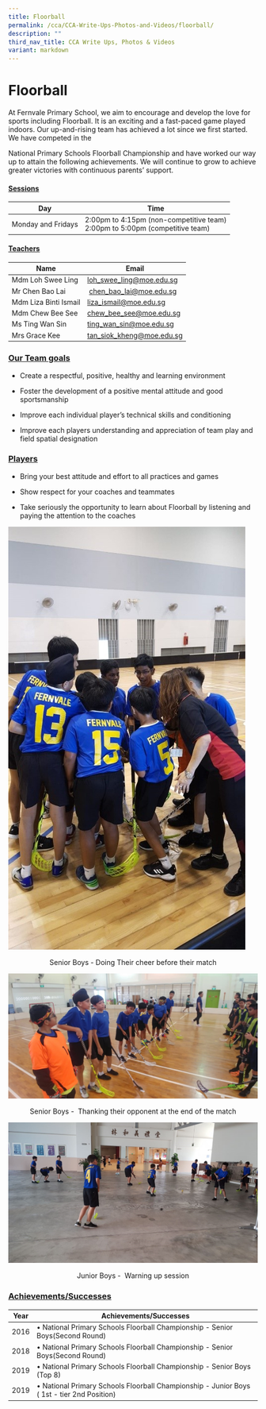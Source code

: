 ```yaml
---
title: Floorball
permalink: /cca/CCA-Write-Ups-Photos-and-Videos/floorball/
description: ""
third_nav_title: CCA Write Ups, Photos & Videos
variant: markdown
---
```

# Floorball

At Fernvale Primary School, we aim to encourage and develop the love for sports including Floorball. It is an exciting and a fast-paced game played indoors. Our up-and-rising team has achieved a lot since we first started. We have competed in the  

National Primary Schools Floorball Championship and have worked our way up to attain the following achievements. We will continue to grow to achieve greater victories with continuous parents’ support.

#### <b><u>Sessions</u></b>

| Day                | Time                                                                        |
|--------------------|-----------------------------------------------------------------------------|
| Monday and Fridays | 2:00pm to 4:15pm (non-competitive team)<br> 2:00pm to 5:00pm (competitive team) |

#### <b><u>Teachers</u></b>


| Name                  | Email                        |
|-----------------------|------------------------------|
| Mdm Loh Swee Ling       |  [loh\_swee\_ling@moe.edu.sg](mailto:loh_swee_ling@moe.edu.sg)    |
| Mr Chen Bao Lai        |  &nbsp;[chen\_bao\_lai@moe.edu.sg](mailto:chen_bao_lai@moe.edu.sg)     |
| Mdm Liza Binti Ismail | [liza\_ismail@moe.edu.sg](mailto:liza_ismail@moe.edu.sg)       |
| Mdm Chew Bee See      | [chew\_bee\_see@moe.edu.sg](mailto:chew_bee_see@moe.edu.sg)     |
| Ms Ting Wan Sin      | [ting\_wan\_sin@moe.edu.sg](mailto:ting_wan_sin@moe.edu.sg)     |
| Mrs Grace Kee         |  [tan\_siok\_kheng@moe.edu.sg](mailto:tan_siok_kheng@moe.edu.sg)   |


### <b><u>Our Team goals</u></b>

*   Create a respectful, positive, healthy and learning environment  
    
*   Foster the development of a positive mental attitude and good sportsmanship  
    
*   Improve each individual player’s technical skills and conditioning  
    
*   Improve each players understanding and appreciation of team play and field spatial designation

### <b><u>Players  </u> </b>

*   Bring your best attitude and effort to all practices and games  
    
*   Show respect for your coaches and teammates
*   Take seriously the opportunity to learn about Floorball by listening and paying the attention to the coaches

![](/images/Cca/Floorball/floorball1.jpg)

<center>Senior Boys - Doing Their cheer before their match</center>

![](/images/Cca/Floorball/floorball2.jpg)

<center>Senior Boys -&nbsp; Thanking their opponent&nbsp;at the end of the match</center>


![](/images/Cca/Floorball/floorball3.jpg)

<center>Junior Boys -&nbsp; Warning up session</center>

### <b><u>Achievements/Successes</u></b>

| Year | Achievements/Successes                                                                    |
|------|-------------------------------------------------------------------------------------------|
| 2016 | • National Primary Schools Floorball Championship - Senior Boys(Second Round)               |
| 2018 |  • National Primary Schools Floorball Championship - Senior Boys(Second Round)               |
| 2019 |  • National Primary Schools Floorball Championship - Senior Boys (Top 8)                     |
| 2019 |  • National Primary Schools Floorball Championship - Junior Boys ( 1st - tier 2nd Position)  |